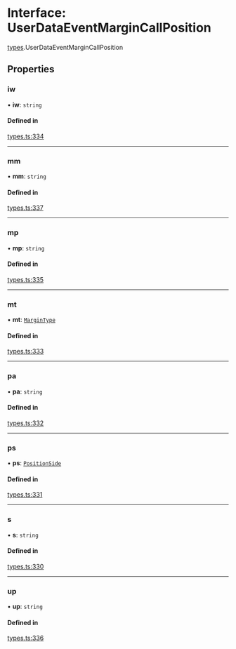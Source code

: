 # Interface: UserDataEventMarginCallPosition

[types](../modules/types.md).UserDataEventMarginCallPosition

## Properties

### iw

• **iw**: `string`

#### Defined in

[types.ts:334](https://github.com/Altamoon/altamoon/blob/2fc04da/app/api/types.ts#L334)

___

### mm

• **mm**: `string`

#### Defined in

[types.ts:337](https://github.com/Altamoon/altamoon/blob/2fc04da/app/api/types.ts#L337)

___

### mp

• **mp**: `string`

#### Defined in

[types.ts:335](https://github.com/Altamoon/altamoon/blob/2fc04da/app/api/types.ts#L335)

___

### mt

• **mt**: [`MarginType`](../modules/types.md#margintype)

#### Defined in

[types.ts:333](https://github.com/Altamoon/altamoon/blob/2fc04da/app/api/types.ts#L333)

___

### pa

• **pa**: `string`

#### Defined in

[types.ts:332](https://github.com/Altamoon/altamoon/blob/2fc04da/app/api/types.ts#L332)

___

### ps

• **ps**: [`PositionSide`](../modules/types.md#positionside)

#### Defined in

[types.ts:331](https://github.com/Altamoon/altamoon/blob/2fc04da/app/api/types.ts#L331)

___

### s

• **s**: `string`

#### Defined in

[types.ts:330](https://github.com/Altamoon/altamoon/blob/2fc04da/app/api/types.ts#L330)

___

### up

• **up**: `string`

#### Defined in

[types.ts:336](https://github.com/Altamoon/altamoon/blob/2fc04da/app/api/types.ts#L336)
